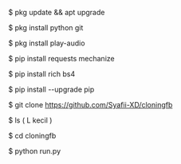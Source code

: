 $ pkg update && apt upgrade



$ pkg install python git



$ pkg install play-audio




$ pip install requests mechanize



$ pip install rich bs4



$ pip install --upgrade pip




$ git clone https://github.com/Syafii-XD/cloningfb





$ ls ( L kecil )




$ cd cloningfb




$ python run.py
